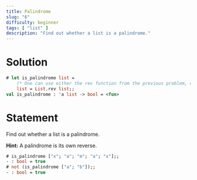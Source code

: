 ```yaml
---
title: Palindrome
slug: "6"
difficulty: beginner
tags: [ "list" ]
description: "Find out whether a list is a palindrome."
---
```


# Solution

```ocaml
# let is_palindrome list =
    (* One can use either the rev function from the previous problem, or the built-in List.rev *)
    list = List.rev list;;
val is_palindrome : 'a list -> bool = <fun>
```

# Statement

Find out whether a list is a palindrome.

**Hint:** A palindrome is its own reverse.

```ocaml
# is_palindrome ["x"; "a"; "m"; "a"; "x"];;
- : bool = true
# not (is_palindrome ["a"; "b"]);;
- : bool = true
```
